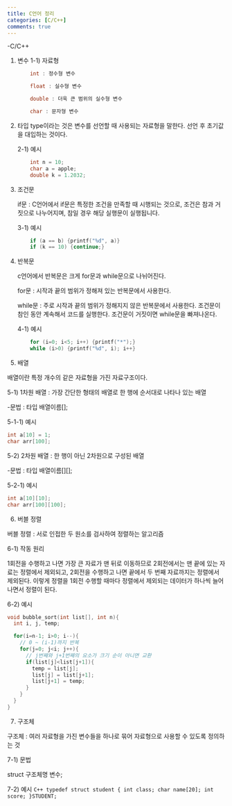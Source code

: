 ```yaml
---
title: C언어 정리
categories: [C/C++]
comments: true
---
```



-C/C++
1. 변수
    1-1) 자료형
    ```C++
        int : 정수형 변수

        float : 실수형 변수

        double : 더욱 큰 범위의 실수형 변수

        char : 문자형 변수
    ```


2. 타입
    type이라는 것은 변수를 선언할 때 사용되는 자료형을 말한다. 선언 후 초기값을 대입하는 것이다.
    
    2-1) 예시
    ```C++
        int n = 10;
        char a = apple;
        double k = 1.2032;
    ```
    
3. 조건문
    
    if문 :  C언어에서 if문은 특정한 조건을 만족할 때 시행되는 것으로, 조건은 참과 거짓으로 나누어지며, 참일 경우 해당 실행문이 실행됩니다.
    
    3-1) 예시
    ```C++
        if (a == b) {printf("%d", a)}
        if (k == 10) {continue;}
    ```
    
4. 반복문
    
    c언어에서 반복문은 크게 for문과 while문으로 나뉘어진다.
    
    for문 : 시작과 끝의 범위가 정해져 있는 반복문에서 사용한다.
    
    while문 : 주로 시작과 끝의 범위가 정해지지 않은 반복문에서 사용한다. 조건문이 참인 동안 계속해서 코드를 실행한다. 조건문이 거짓이면 while문을 빠져나온다.

    4-1) 예시
    ```C++
        for (i=0; i<5; i++) {printf("*");}
        while (i>0) {printf("%d", i); i++}
    ```

5. 배열

배열이란 특정 개수의 같은 자료형을 가진 자료구조이다.

5-1) 1차원 배열 : 가장 간단한 형태의 배열로 한 행에 순서대로 나타나 있는 배열

-문법 : 타입 배열이름[];

5-1-1) 예시

```C++
int a[10] = 1;
char arr[100];
```

5-2) 2차원 배열 : 한 행이 아닌 2차원으로 구성된 배열

-문법 : 타입 배열이름[][];

5-2-1) 예시

```C++
int a[10][10];
char arr[100][100];
```

6. 버블 정렬

버블 정렬 : 서로 인접한 두 원소를 검사하여 정렬하는 알고리즘

6-1) 작동 원리

1회전을 수행하고 나면 가장 큰 자료가 맨 뒤로 이동하므로 2회전에서는 맨 끝에 있는 자료는 정렬에서 제외되고, 2회전을 수행하고 나면 끝에서 두 번째 자료까지는 정렬에서 제외된다. 이렇게 정렬을 1회전 수행할 때마다 정렬에서 제외되는 데이터가 하나씩 늘어나면서 정렬이 된다.

6-2) 예시

```C++
void bubble_sort(int list[], int n){
  int i, j, temp;

  for(i=n-1; i>0; i--){
    // 0 ~ (i-1)까지 반복
    for(j=0; j<i; j++){
      // j번째와 j+1번째의 요소가 크기 순이 아니면 교환
      if(list[j]<list[j+1]){
        temp = list[j];
        list[j] = list[j+1];
        list[j+1] = temp;
      }
    }
  }
}
```

7. 구조체

구조체 : 여러 자료형을 가진 변수들을 하나로 묶어 자료형으로 사용할 수 있도록 정의하는 것

7-1) 문법

struct 구조체명 변수;

7-2) 예시
    ```C++
        typedef struct student
        {
	        int class;
	        char name[20];
	        int score;
        }STUDENT;
    ```